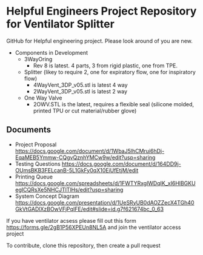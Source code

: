 # Helpful Engineers Project Repository for Ventilator Splitter
GitHub for Helpful engineering project. Please look around of you are new. 

* Components in Development
   * 3WayOring 
       * Rev 8 is latest. 4 parts, 3 from rigid plastic, one from TPE.
   * Splitter (likey to require 2, one for expiratory flow, one for inspiratory flow)
       * 4WayVent_3DP_v05.stl is latest 4 way
       * 2WayVent_3DP_v05.stl is latest 2 way
   * One Way Valve
       * 2OWV.STL is the latest, requires a flexible seal (silicone molded, printed TPU or cut material/rubber glove)

## Documents
* Project Proposal https://docs.google.com/document/d/1WbaJ5lhCMrui6hDj-EqaMEB5Ymmw-CQgvQznhYMCw9w/edit?usp=sharing
* Testing Questions https://docs.google.com/document/d/164DD9j-OUmsBKB3FELcanB-5L1GkFy0qX10EiUfEtjM/edit
* Printing Queue https://docs.google.com/spreadsheets/d/1FWTYRxglWDqIK_xI6HlBGKUegICQRsXe5NHCJTlTlHs/edit?usp=sharing
* System Concept Diagram https://docs.google.com/presentation/d/1UeSRyUB0dAOZZecX4TGh40GkVtGADlXzBOwVFjPqIFE/edit#slide=id.g7f621674bc_0_63

If you have ventilator acsess please fill out this form https://forms.gle/2gB1P56XPEUn8NL5A and join the ventilator access project

To contribute, clone this repository, then create a pull request

